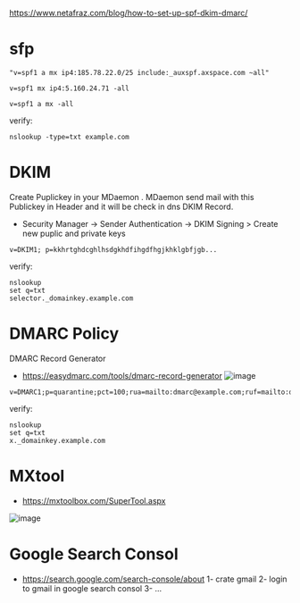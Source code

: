 https://www.netafraz.com/blog/how-to-set-up-spf-dkim-dmarc/

# sfp
```
"v=spf1 a mx ip4:185.78.22.0/25 include:_auxspf.axspace.com ~all"
```
```
v=spf1 mx ip4:5.160.24.71 -all
```
```
v=spf1 a mx -all
```
verify:
```
nslookup -type=txt example.com
```
# DKIM 
Create Puplickey in your MDaemon . MDaemon send mail with this Publickey in Header and it will be check in dns DKIM Record.
* Security Manager -> Sender Authentication -> DKIM Signing > Create new puplic and private keys
  
```
v=DKIM1; p=kkhrtghdcghlhsdgkhdfihgdfhgjkhklgbfjgb...
```
verify:
```
nslookup
set q=txt
selector._domainkey.example.com
```

# DMARC  Policy
DMARC Record Generator
* https://easydmarc.com/tools/dmarc-record-generator
![image](https://github.com/user-attachments/assets/d1d46195-c494-4da4-9563-9dd7d58f8262)
 
```
v=DMARC1;p=quarantine;pct=100;rua=mailto:dmarc@example.com;ruf=mailto:dmarcfailure@example.com;ri=86400;aspf=r;adkim=r;fo=1

```
verify:
```
nslookup
set q=txt
x._domainkey.example.com
```

#  MXtool
* https://mxtoolbox.com/SuperTool.aspx

![image](https://github.com/user-attachments/assets/d2b55635-ceaa-40d6-ada7-e00ed24db92e)


# Google Search Consol
* https://search.google.com/search-console/about
1- crate gmail
2- login to gmail in google search consol
3- ...
